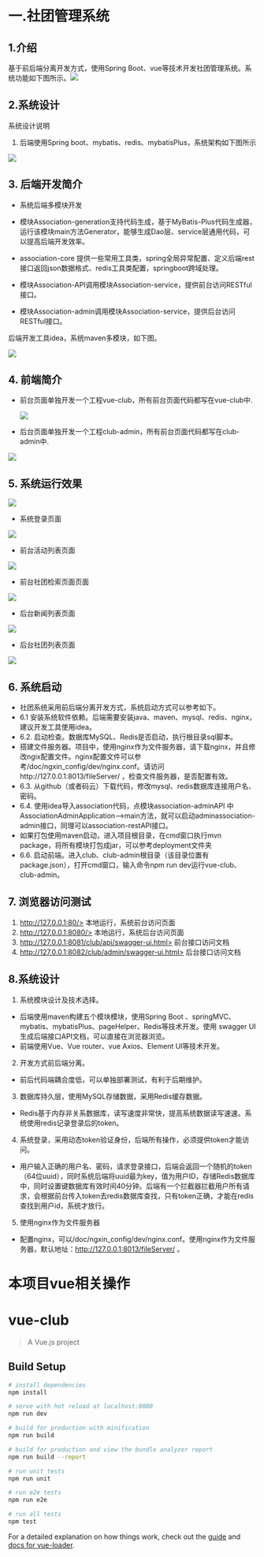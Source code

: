 # 一.社团管理系统

## 1.介绍
基于前后端分离开发方式，使用Spring Boot、vue等技术开发社团管理系统。系统功能如下图所示。![](系统说明/系统功能.png)

## 2.系统设计
系统设计说明

1. 后端使用Spring boot、mybatis、redis、mybatisPlus，系统架构如下图所示

![](系统说明/系统架构.png)

## 3. 后端开发简介

* 系统后端多模块开发

* 模块Association-generation支持代码生成，基于MyBatis-Plus代码生成器，运行该模块main方法Generator，能够生成Dao层、service层通用代码，可以提高后端开发效率。
* association-core 提供一些常用工具类，spring全局异常配置、定义后端rest接口返回json数据格式、redis工具类配置，springboot跨域处理。
* 模块Association-API调用模块Association-service，提供前台访问RESTful接口。
* 模块Association-admin调用模块Association-service，提供后台访问RESTful接口。

后端开发工具idea，系统maven多模块，如下图。

![](系统说明/后端多模块开发.png)

## 4. 前端简介

* 前台页面单独开发一个工程vue-club，所有前台页面代码都写在vue-club中.

  ![](系统说明/club前台项目目录结构.png)

* 后台页面单独开发一个工程club-admin，所有前台页面代码都写在club-admin中.

![](系统说明/后台clu-admin.png)

## 5. 系统运行效果

![](运行效果图/club.gif)

* 系统登录页面

![](运行效果图/登录页面.png)

* 前台活动列表页面

![](运行效果图/活动列表.png)

+ 前台社团检索页面页面

![](运行效果图/社团检索页面.png)

* 后台新闻列表页面

![](运行效果图/新闻列表.gif)

* 后台社团列表页面

![](运行效果图/社团列表.png)



## 6. 系统启动

* 社团系统采用前后端分离开发方式，系统启动方式可以参考如下。
*  6.1 安装系统软件依赖。后端需要安装java、maven、mysql、redis、nginx，建议开发工具使用idea。
* 6.2.  启动检查。数据库MySQL、Redis是否启动，执行根目录sql脚本。
* 搭建文件服务器。项目中，使用nginx作为文件服务器，请下载nginx，并且修改ngix配置文件。nginx配置文件可以参考/doc/ngxin_config/dev/nginx.conf。请访问http://127.0.0.1:8013/fileServer/ ，检查文件服务器，是否配置有效。
* 6.3.  从github（或者码云）下载代码，修改mysql、redis数据库连接用户名、密码。
* 6.4. 使用idea导入association代码，点模块association-adminAPI 中AssociationAdminApplication—>main方法，就可以启动adminassociation-admin接口，同理可以association-restAPI接口。
* 如果打包使用maven启动，进入项目根目录，在cmd窗口执行mvn package，将所有模块打包成jar，可以参考deployment文件夹
* 6.6.  启动前端。进入club、club-admin根目录（该目录位置有package.json），打开cmd窗口，输入命令npm run dev运行vue-club、club-admin。

## 7. 浏览器访问测试

1. http://127.0.0.1:80/>   本地运行，系统前台访问页面
2. http://127.0.0.1:8080/>   本地运行，系统后台访问页面
3. http://127.0.0.1:8081/club/api/swagger-ui.html>   前台接口访问文档
4. http://127.0.0.1:8082/club/admin/swagger-ui.html>  后台接口访问文档





##  8.系统设计

1. 系统模块设计及技术选择。

* 后端使用maven构建五个模块模块，使用Spring Boot 、springMVC、mybatis、mybatisPlus、pageHelper、Redis等技术开发。使用 swagger UI生成后端接口API文档，可以直接在浏览器浏览。
* 前端使用Vue、Vue router、vue Axios、Element UI等技术开发。

2. 开发方式前后端分离。

* 前后代码端耦合度低，可以单独部署测试，有利于后期维护。

3. 数据库持久层，使用MySQL存储数据，采用Redis缓存数据。

* Redis基于内存非关系数据库，读写速度非常快，提高系统数据读写速速。系统使用redis记录登录后的token。

4. 系统登录，采用动态token验证身份，后端所有操作，必须提供token才能访问。

* 用户输入正确的用户名、密码，请求登录接口，后端会返回一个随机的token（64位uuid），同时系统后端将uuid最为key，值为用户ID，存储Redis数据库中，同时设置键数据库有效时间40分钟。后端有一个拦截器拦截用户所有请求，会根据前台传入token去redis数据库查找，只有token正确，才能在redis查找到用户id，系统才放行。

5. 使用nginx作为文件服务器

* 配置nginx，可以/doc/ngxin_config/dev/nginx.conf。使用nginx作为文件服务器，默认地址：http://127.0.0.1:8013/fileServer/ 。

# 本项目vue相关操作
# vue-club

> A Vue.js project

## Build Setup

``` bash
# install dependencies
npm install

# serve with hot reload at localhost:8080
npm run dev

# build for production with minification
npm run build

# build for production and view the bundle analyzer report
npm run build --report

# run unit tests
npm run unit

# run e2e tests
npm run e2e

# run all tests
npm test
```

For a detailed explanation on how things work, check out the [guide](http://vuejs-templates.github.io/webpack/) and [docs for vue-loader](http://vuejs.github.io/vue-loader).

